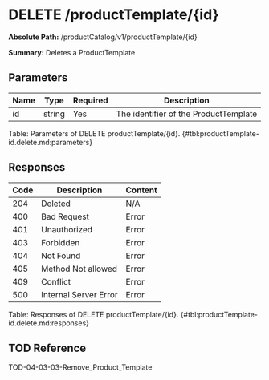 <!--
    ATTENTION: This file was generated via gradle!
               Do NOT manually edit this file! Any such changes will be overwritten!
-->

# DELETE /productTemplate/{id}

**Absolute Path:** /productCatalog/v1/productTemplate/{id}

**Summary:** Deletes a ProductTemplate

## Parameters

| Name | Type | Required | Description |
|------|------|----------|-------------|
| id | string | Yes | The identifier of the ProductTemplate |

Table: Parameters of DELETE productTemplate/{id}. {#tbl:productTemplate-id.delete.md:parameters}

## Responses

| Code | Description | Content |
|------|-------------|---------|
| 204 | Deleted | N/A |
| 400 | Bad Request | Error |
| 401 | Unauthorized | Error |
| 403 | Forbidden | Error |
| 404 | Not Found | Error |
| 405 | Method Not allowed | Error |
| 409 | Conflict | Error |
| 500 | Internal Server Error | Error |

Table: Responses of DELETE productTemplate/{id}. {#tbl:productTemplate-id.delete.md:responses}

## TOD Reference

TOD-04-03-03-Remove_Product_Template
